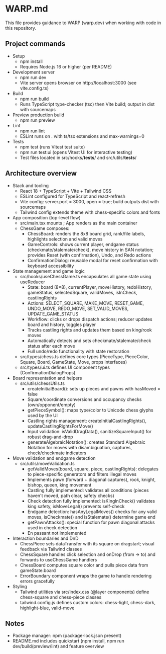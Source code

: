 # WARP.md

This file provides guidance to WARP (warp.dev) when working with code in this repository.

## Project commands

- Setup
  - npm install
  - Requires Node.js 16 or higher (per README)
- Development server
  - npm run dev
  - Vite server opens browser on http://localhost:3000 (see vite.config.ts)
- Build
  - npm run build
  - Runs TypeScript type-checker (tsc) then Vite build; output in dist with sourcemaps
- Preview production build
  - npm run preview
- Lint
  - npm run lint
  - ESLint runs on . with ts/tsx extensions and max-warnings=0
- Tests
  - npm test (runs Vitest test suite)
  - npm run test:ui (opens Vitest UI for interactive testing)
  - Test files located in src/hooks/__tests__/ and src/utils/__tests__/

## Architecture overview

- Stack and tooling
  - React 18 + TypeScript + Vite + Tailwind CSS
  - ESLint configured for TypeScript and react-refresh
  - Vite config: server.port = 3000, open = true; build outputs dist with sourcemaps
  - Tailwind config extends theme with chess-specific colors and fonts
- App composition (top-level flow)
  - src/main.tsx mounts <App />; App renders <ChessGame /> as the main container
  - ChessGame composes:
    - ChessBoard: renders the 8x8 board grid, rank/file labels, highlights selection and valid moves
    - GameControls: shows current player, endgame status (checkmate/stalemate/check), move history in SAN notation; provides Reset (with confirmation), Undo, and Redo actions
    - ConfirmationDialog: reusable modal for reset confirmation with keyboard accessibility
- State management and game logic
  - src/hooks/useChessGame.ts encapsulates all game state using useReducer
    - State: board (8×8), currentPlayer, moveHistory, redoHistory, gameStatus, selectedSquare, validMoves, isInCheck, castlingRights
    - Actions: SELECT_SQUARE, MAKE_MOVE, RESET_GAME, UNDO_MOVE, REDO_MOVE, SET_VALID_MOVES, UPDATE_GAME_STATUS
    - Workflow: clicks or drops dispatch actions; reducer updates board and history, toggles player
    - Tracks castling rights and updates them based on king/rook moves
    - Automatically detects and sets checkmate/stalemate/check status after each move
    - Full undo/redo functionality with state restoration
  - src/types/chess.ts defines core types (PieceType, PieceColor, Square, Board, GameState, Move, props interfaces)
  - src/types/ui.ts defines UI component types (ConfirmationDialogProps)
- Board representation and helpers
  - src/utils/chessUtils.ts
    - createInitialBoard(): sets up pieces and pawns with hasMoved = false
    - Square/coordinate conversions and occupancy checks (own/opponent/empty)
    - getPieceSymbol(): maps type/color to Unicode chess glyphs used by the UI
    - Castling rights management: createInitialCastlingRights(), updateCastlingRightsForMove()
    - Input validation: isValidDragData(), sanitizeSquareInput() for robust drag-and-drop
    - generateAlgebraicNotation(): creates Standard Algebraic Notation for moves with disambiguation, captures, check/checkmate indicators
- Move validation and endgame detection
  - src/utils/moveValidation.ts
    - getValidMoves(board, square, piece, castlingRights): delegates to piece-specific generators and filters illegal moves
    - Implements pawn (forward + diagonal captures), rook, knight, bishop, queen, king movement
    - Castling fully implemented: validates all conditions (pieces haven't moved, path clear, safety checks)
    - Check detection fully implemented: isKingInCheck() validates king safety, isMoveLegal() prevents self-check
    - Endgame detection: hasAnyLegalMoves() checks for any valid moves, isCheckmate() and isStalemate() determine game end
    - getPawnAttacks(): special function for pawn diagonal attacks used in check detection
    - En passant not implemented
- Interaction boundaries and DnD
  - ChessPiece sets dataTransfer with its square on dragstart; visual feedback via Tailwind classes
  - ChessSquare handles click selection and onDrop (from → to) and forwards to useChessGame handlers
  - ChessBoard computes square color and pulls piece data from gameState.board
  - ErrorBoundary component wraps the game to handle rendering errors gracefully
- Styling
  - Tailwind utilities via src/index.css (@layer components) define chess-square and chess-piece classes
  - tailwind.config.js defines custom colors: chess-light, chess-dark, highlight-blue, valid-move

## Notes

- Package manager: npm (package-lock.json present)
- README.md includes quickstart (npm install, npm run dev/build/preview/lint) and feature overview

